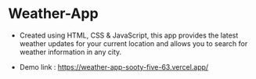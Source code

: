 # Weather-App
* Created using HTML, CSS &amp; JavaScript, this app provides the latest weather updates for your current location and allows you to search for weather information in any city.

* Demo link : https://weather-app-sooty-five-63.vercel.app/
